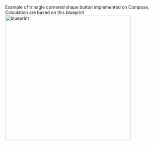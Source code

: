 Example of trinagle cornered shape button implemented on Compose.
Calculation are based on this blueprint
<img width="403" alt="blueprint" src="https://github.com/MaxGolendukhin/CustomShapeButton/assets/16304749/d558ca64-2868-4c4f-b444-f57c0cf3bfe2">
